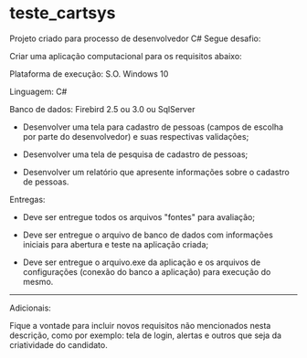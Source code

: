 # teste_cartsys
Projeto criado para processo de desenvolvedor C#
Segue desafio:


Criar uma aplicação computacional para os requisitos abaixo:

Plataforma de execução: S.O. Windows 10

Linguagem: C#

Banco de dados: Firebird 2.5 ou 3.0 ou SqlServer

* Desenvolver uma tela para cadastro de pessoas (campos de escolha por parte do desenvolvedor) e suas respectivas validações;

* Desenvolver uma tela de pesquisa de cadastro de pessoas;

* Desenvolver um relatório que apresente informações sobre o cadastro de pessoas.

Entregas: 

* Deve ser entregue todos os arquivos "fontes" para avaliação;

* Deve ser entregue o arquivo de banco de dados com informações iniciais para abertura e teste na aplicação criada;

* Deve ser entregue o arquivo.exe da aplicação e os arquivos de configurações (conexão do banco a aplicação) para execução do mesmo.

*************************************

Adicionais:

Fique a vontade para incluir novos requisitos não mencionados nesta descrição, como por exemplo: tela de login, alertas e outros que seja da criatividade do candidato.
